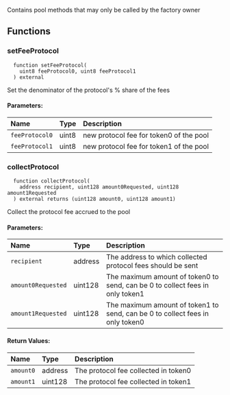 Contains pool methods that may only be called by the factory owner


## Functions
### setFeeProtocol
```solidity
  function setFeeProtocol(
    uint8 feeProtocol0, uint8 feeProtocol1
  ) external
```
Set the denominator of the protocol's % share of the fees


#### Parameters:
| Name | Type | Description                                                          |
| :--- | :--- | :------------------------------------------------------------------- |
|`feeProtocol0` | uint8 | new protocol fee for token0 of the pool
|`feeProtocol1` | uint8 | new protocol fee for token1 of the pool

### collectProtocol
```solidity
  function collectProtocol(
    address recipient, uint128 amount0Requested, uint128 amount1Requested
  ) external returns (uint128 amount0, uint128 amount1)
```
Collect the protocol fee accrued to the pool


#### Parameters:
| Name | Type | Description                                                          |
| :--- | :--- | :------------------------------------------------------------------- |
|`recipient` | address | The address to which collected protocol fees should be sent
|`amount0Requested` | uint128 | The maximum amount of token0 to send, can be 0 to collect fees in only token1
|`amount1Requested` | uint128 | The maximum amount of token1 to send, can be 0 to collect fees in only token0

#### Return Values:
| Name                           | Type          | Description                                                                  |
| :----------------------------- | :------------ | :--------------------------------------------------------------------------- |
|`amount0`| address | The protocol fee collected in token0
|`amount1`| uint128 | The protocol fee collected in token1
